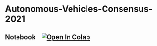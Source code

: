 # Autonomous-Vehicles-Consensus-2021

## Notebook &ensp; [![Open In Colab](https://colab.research.google.com/assets/colab-badge.svg)](https://colab.research.google.com/github/MatteoBettini/Autonomous-Vehicles-Consensus-2021/blob/main/Project_notebook.ipynb)
